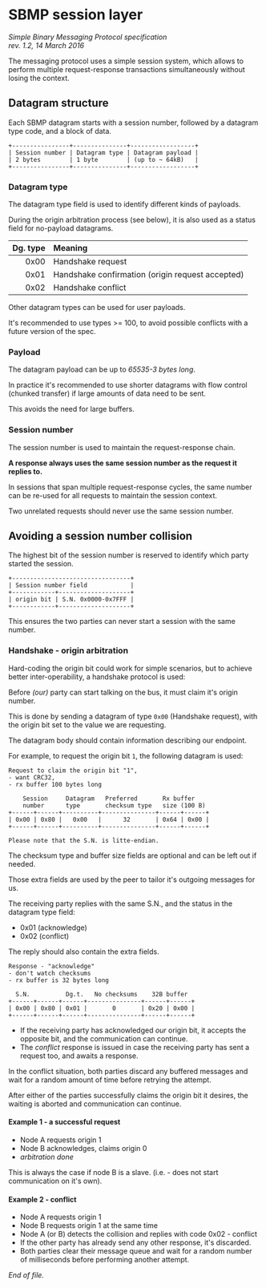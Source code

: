 # SBMP session layer

<i>
Simple Binary Messaging Protocol specification <br>
rev. 1.2, 14 March 2016
</i>

The messaging protocol uses a simple session system, which allows to perform
multiple request-response transactions simultaneously without losing the
context.

## Datagram structure

Each SBMP datagram starts with a session number, followed by a datagram type
code, and a block of data.

```
+----------------+---------------+------------------+
| Session number | Datagram type | Datagram payload |
| 2 bytes        | 1 byte        | (up to ~ 64kB)   |
+----------------+---------------+------------------+
```

### Datagram type

The datagram type field is used to identify different kinds of payloads.

During the origin arbitration process (see below), it is also used as a status
field for no-payload datagrams.

| Dg. type | Meaning
| -------: | :------
| 0x00     | Handshake request
| 0x01     | Handshake confirmation (origin request accepted)
| 0x02     | Handshake conflict

Other datagram types can be used for user payloads.

It's recommended to use types >= 100, to avoid possible conflicts with a future
version of the spec.


### Payload

The datagram payload can be up to *65535-3 bytes long*.

In practice it's recommended to use shorter datagrams with flow control
(chunked transfer) if large amounts of data need to be sent.

This avoids the need for large buffers.


### Session number

The session number is used to maintain the request-response chain.

**A response always uses the same session number as the request it replies to.**

In sessions that span multiple request-response cycles, the same number can be
re-used for all requests to maintain the session context.

Two unrelated requests should never use the same session number.


## Avoiding a session number collision

The highest bit of the session number is reserved to identify which party
started the session.

```none
+---------------------------------+
| Session number field            |
+------------+--------------------+
| origin bit | S.N. 0x0000-0x7FFF |
+------------+--------------------+
```

This ensures the two parties can never start a session with the same number.


### Handshake - origin arbitration

Hard-coding the origin bit could work for simple scenarios, but to achieve
better inter-operability, a handshake protocol is used:

Before *(our)* party can start talking on the bus, it must claim it's origin number.

This is done by sending a datagram of type `0x00` (Handshake request), with the
origin bit set to the value we are requesting.

The datagram body should contain information describing our endpoint.

For example, to request the origin bit `1`, the following datagram is used:

```none
Request to claim the origin bit "1",
- want CRC32,
- rx buffer 100 bytes long

    Session     Datagram   Preferred       Rx buffer
    number      type       checksum type   size (100 B)
+------+------+----------+---------------+------+------+
| 0x00 | 0x80 |   0x00   |      32       | 0x64 | 0x00 |
+------+------+----------+---------------+------+------+

Please note that the S.N. is litte-endian.
```

The checksum type and buffer size fields are optional and can be left out if needed.

Those extra fields are used by the peer to tailor it's outgoing messages for us.

The receiving party replies with the same S.N., and the status in the datagram
type field:

- 0x01 (acknowledge)
- 0x02 (conflict)

The reply should also contain the extra fields.


```none
Response - "acknowledge"
- don't watch checksums
- rx buffer is 32 bytes long

  S.N.          Dg.t.   No checksums    32B buffer
+------+------+------+---------------+------+------+
| 0x00 | 0x80 | 0x01 |       0       | 0x20 | 0x00 |
+------+------+------+---------------+------+------+
```

- If the receiving party has acknowledged *our* origin bit, it accepts the
  opposite bit, and the communication can continue.
- The *conflict* response is issued in case the receiving party has sent a
  request too, and awaits a response.

In the conflict situation, both parties discard any buffered messages and wait
for a random amount of time before retrying the attempt.

After either of the parties successfully claims the origin bit it desires,
the waiting is aborted and communication can continue.

#### Example 1 - a successful request

- Node A requests origin 1
- Node B acknowledges, claims origin 0
- *arbitration done*

This is always the case if node B is a slave. (i.e. - does not start
communication on it's own).

#### Example 2 - conflict

- Node A requests origin 1
- Node B requests origin 1 at the same time
- Node A (or B) detects the collision and replies with code 0x02 - conflict
- If the other party has already send any other response, it's discarded.
- Both parties clear their message queue and wait for a random number of
  milliseconds before performing another attempt.

*End of file.*
